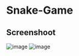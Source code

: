# Snake-Game

## Screenshoot
![image](https://github.com/rolandvincent/Snake-Game/assets/52077393/dbb5c38b-39f2-4b25-b81a-12015be4ecc8)
![image](https://github.com/rolandvincent/Snake-Game/assets/52077393/353eb505-6ac9-46be-be8b-9b01bb97212f)
